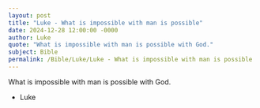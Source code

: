 ```yaml
---
layout: post
title: "Luke - What is impossible with man is possible"
date: 2024-12-28 12:00:00 -0000
author: Luke
quote: "What is impossible with man is possible with God."
subject: Bible
permalink: /Bible/Luke/Luke - What is impossible with man is possible
---
```


What is impossible with man is possible with God.

- Luke
